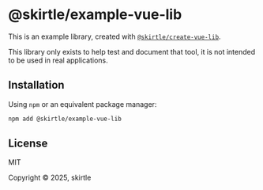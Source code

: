 # @skirtle/example-vue-lib

This is an example library, created with [`@skirtle/create-vue-lib`](https://github.com/skirtles-code/create-vue-lib/).

This library only exists to help test and document that tool, it is not intended to be used in real applications.

## Installation

Using `npm` or an equivalent package manager:

```sh
npm add @skirtle/example-vue-lib
```

## License

MIT

Copyright &copy; 2025, skirtle
